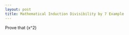 ```yaml
---
layout: post
title: Mathematical Induction Divisibility by 7 Example
---
```


Prove that \(x^2\)
